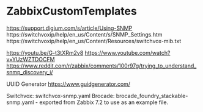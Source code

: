 # ZabbixCustomTemplates

https://support.digium.com/s/article/Using-SNMP
https://switchvoxip/help/en_us/Content/s/SNMP_Settings.htm
https://switchvoxip/help/en_us/Content/Resources/switchvox-mib.txt

https://youtu.be/G-t3tXRm2v8
https://www.youtube.com/watch?v=YUzWZTDOCFM
https://www.reddit.com/r/zabbix/comments/100r97g/trying_to_understand_snmp_discovery_i/

UUID Generator
https://www.guidgenerator.com/


Switchvox: switchvox-snmp.yaml
Brocade: brocade_foundry_stackable-snmp.yaml - exported from Zabbix 7.2 to use as an example file.
